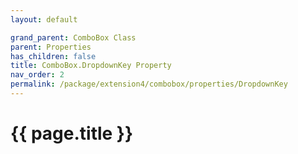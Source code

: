 ```yaml
---
layout: default

grand_parent: ComboBox Class
parent: Properties
has_children: false
title: ComboBox.DropdownKey Property
nav_order: 2
permalink: /package/extension4/combobox/properties/DropdownKey
---
```

# {{ page.title }}
